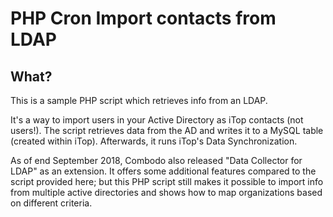 # PHP Cron Import contacts from LDAP

## What?
This is a sample PHP script which retrieves info from an LDAP. 

It's a way to import users in your Active Directory as iTop contacts (not users!). 
The script retrieves data from the AD and writes it to a MySQL table (created within iTop).
Afterwards, it runs iTop's Data Synchronization.

As of end September 2018, Combodo also released "Data Collector for LDAP" as an extension. It offers some additional features compared to the script provided here; but this PHP script still makes it possible to import info from multiple active directories and shows how to map organizations based on different criteria.

